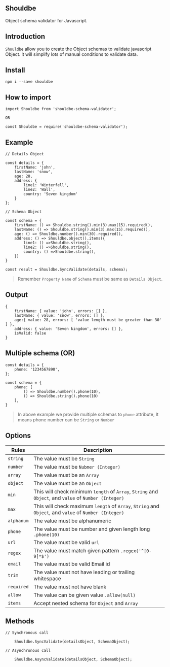 ## Shouldbe

Object schema validator for Javascript.

## Introduction

`Shouldbe` allow you to create the Object schemas to validate javascript Object. it will simplify lots of manual conditions to validate data.

## Install
```
npm i --save shouldbe
```

## How to import

```
import Shouldbe from 'shouldbe-schema-validator';

OR

const Shouldbe = require('shouldbe-schema-validator');
```

## Example

```
// Details Object 

const details = {
    firstName: 'john',
    lastName: 'snow',
    age: 28,
    address: {
        line1: 'Winterfell',
        line2: 'Wall',
        country: 'Seven kingdom'
    }
};

// Schema Object

const schema = {
    firstName: () => Shouldbe.string().min(3).max(15).required(),
    lastName: () => Shouldbe.string().min(3).max(15).required(),
    age: () => Shouldbe.number().min(30).required(),
    address: () => Shouldbe.object().items({
        line1: () =>Shouldbe.string(),
        line2: () =>Shouldbe.string(),
        country: () =>Shouldbe.string(),
    })
}

const result = Shouldbe.SyncValidate(details, schema);
```
> Remember `Property Name` of `Schema` must be same as `Details Object`.

## Output

```
{ 
    firstName: { value: 'john', errors: [] },
    lastName: { value: 'snow', errors: [] },
    age:{ value: 28, errors: [ 'value length must be greater than 30' ] },
    address: { value: 'Seven kingdom', errors: [] },
    isValid: false 
}
```

## Multiple schema (OR)
```
const details = {
    phone: '1234567890',
};

const schema = {
    phone: [
        () => Shouldbe.number().phone(10),
        () => Shouldbe.string().phone(10)
    ],
}
```
> In above example we provide multiple schemas to `phone` attribute, It means phone number can be `String` or `Number` 

## Options

Rules | Description 
-------|-------------
`string`| The value must be `String` 
`number`| The value must be `Nubmer (Integer)` 
`array`| The value must be an `Array` 
`object`| The value must be an `Object` 
`min`| This will check minimum `length` of `Array`, `String` and `Object`, and `value` of `Number (Integer)` 
`max`| This will check maximum `length` of `Array`, `String` and `Object`, and `value` of `Number (Integer)` 
`alphanum`| The value must be alphanumeric 
`phone`| The value must be number and given length long `.phone(10)` 
`url`| The value must be valid `url` 
`regex`| The value must match given pattern `.regex('^[0-9]*$')` 
`email`| The value must be valid Email id 
`trim`| The value must not have leading or trailing whitespace 
`required`| The value must not have blank 
`allow`| The value can be given value `.allow(null)` 
`items`| Accept nested schema for `Object` and `Array` 

## Methods

```
// Synchronous call

    Shouldbe.SyncValidate(detailsObject, SchemaObject);

// Asynchronous call

    Shouldbe.AsyncValidate(detailsObject, SchemaObject);
```